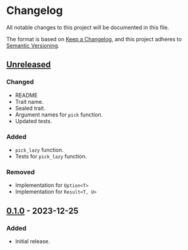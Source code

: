 # Changelog

All notable changes to this project will be documented in this file.

The format is based on [Keep a Changelog](https://keepachangelog.com/en/1.0.0/),
and this project adheres to [Semantic Versioning](https://semver.org/spec/v2.0.0.html).

## [Unreleased]

### Changed

- README
- Trait name.
- Sealed trait.
- Argument names for `pick` function.
- Updated tests.

### Added

- `pick_lazy` function.
- Tests for `pick_lazy` function.

### Removed

- Implementation for `Option<T>`
- Implementation for `Result<T, U>`

## [0.1.0] - 2023-12-25

### Added

- Initial release.

[unreleased]: https://github.com/xohmz/conditional-assignment/compare/v1.0.0...HEAD
[0.1.0]: https://github.com/xohmz/conditional-assignment/releases/tag/v0.1.0
